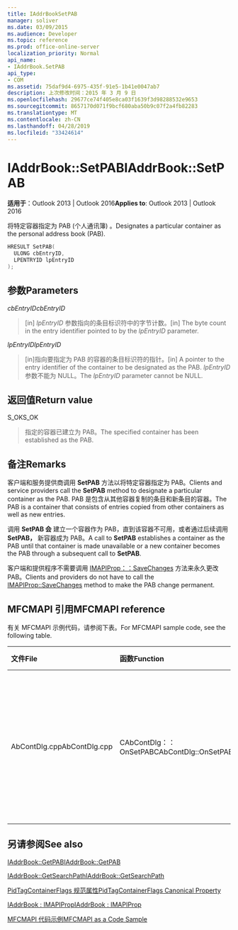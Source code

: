 ```yaml
---
title: IAddrBookSetPAB
manager: soliver
ms.date: 03/09/2015
ms.audience: Developer
ms.topic: reference
ms.prod: office-online-server
localization_priority: Normal
api_name:
- IAddrBook.SetPAB
api_type:
- COM
ms.assetid: 75daf9d4-6975-435f-91e5-1b41e0047ab7
description: 上次修改时间：2015 年 3 月 9 日
ms.openlocfilehash: 29677ce74f405e8ca03f1639f3d98288532e9653
ms.sourcegitcommit: 8657170d071f9bcf680aba50b9c07f2a4fb82283
ms.translationtype: MT
ms.contentlocale: zh-CN
ms.lasthandoff: 04/28/2019
ms.locfileid: "33424614"
---
```

# <a name="iaddrbooksetpab"></a><span data-ttu-id="307b4-103">IAddrBook::SetPAB</span><span class="sxs-lookup"><span data-stu-id="307b4-103">IAddrBook::SetPAB</span></span>

  
  
<span data-ttu-id="307b4-104">**适用于**：Outlook 2013 | Outlook 2016</span><span class="sxs-lookup"><span data-stu-id="307b4-104">**Applies to**: Outlook 2013 | Outlook 2016</span></span> 
  
<span data-ttu-id="307b4-105">将特定容器指定为 PAB (个人通讯簿) 。</span><span class="sxs-lookup"><span data-stu-id="307b4-105">Designates a particular container as the personal address book (PAB).</span></span>
  
```cpp
HRESULT SetPAB(
  ULONG cbEntryID,
  LPENTRYID lpEntryID
);
```

## <a name="parameters"></a><span data-ttu-id="307b4-106">参数</span><span class="sxs-lookup"><span data-stu-id="307b4-106">Parameters</span></span>

 <span data-ttu-id="307b4-107">_cbEntryID_</span><span class="sxs-lookup"><span data-stu-id="307b4-107">_cbEntryID_</span></span>
  
> <span data-ttu-id="307b4-108">[in]  _lpEntryID_ 参数指向的条目标识符中的字节计数。</span><span class="sxs-lookup"><span data-stu-id="307b4-108">[in] The byte count in the entry identifier pointed to by the  _lpEntryID_ parameter.</span></span> 
    
 <span data-ttu-id="307b4-109">_lpEntryID_</span><span class="sxs-lookup"><span data-stu-id="307b4-109">_lpEntryID_</span></span>
  
> <span data-ttu-id="307b4-110">[in]指向要指定为 PAB 的容器的条目标识符的指针。</span><span class="sxs-lookup"><span data-stu-id="307b4-110">[in] A pointer to the entry identifier of the container to be designated as the PAB.</span></span> <span data-ttu-id="307b4-111">_lpEntryID_ 参数不能为 NULL。</span><span class="sxs-lookup"><span data-stu-id="307b4-111">The  _lpEntryID_ parameter cannot be NULL.</span></span> 
    
## <a name="return-value"></a><span data-ttu-id="307b4-112">返回值</span><span class="sxs-lookup"><span data-stu-id="307b4-112">Return value</span></span>

<span data-ttu-id="307b4-113">S_OK</span><span class="sxs-lookup"><span data-stu-id="307b4-113">S_OK</span></span> 
  
> <span data-ttu-id="307b4-114">指定的容器已建立为 PAB。</span><span class="sxs-lookup"><span data-stu-id="307b4-114">The specified container has been established as the PAB.</span></span>
    
## <a name="remarks"></a><span data-ttu-id="307b4-115">备注</span><span class="sxs-lookup"><span data-stu-id="307b4-115">Remarks</span></span>

<span data-ttu-id="307b4-116">客户端和服务提供商调用 **SetPAB** 方法以将特定容器指定为 PAB。</span><span class="sxs-lookup"><span data-stu-id="307b4-116">Clients and service providers call the **SetPAB** method to designate a particular container as the PAB.</span></span> <span data-ttu-id="307b4-117">PAB 是包含从其他容器复制的条目和新条目的容器。</span><span class="sxs-lookup"><span data-stu-id="307b4-117">The PAB is a container that consists of entries copied from other containers as well as new entries.</span></span> 
  
<span data-ttu-id="307b4-118">调用 **SetPAB 会** 建立一个容器作为 PAB，直到该容器不可用，或者通过后续调用 **SetPAB，** 新容器成为 PAB。</span><span class="sxs-lookup"><span data-stu-id="307b4-118">A call to **SetPAB** establishes a container as the PAB until that container is made unavailable or a new container becomes the PAB through a subsequent call to **SetPAB**.</span></span> 
  
<span data-ttu-id="307b4-119">客户端和提供程序不需要调用 [IMAPIProp：：SaveChanges](imapiprop-savechanges.md) 方法来永久更改 PAB。</span><span class="sxs-lookup"><span data-stu-id="307b4-119">Clients and providers do not have to call the [IMAPIProp::SaveChanges](imapiprop-savechanges.md) method to make the PAB change permanent.</span></span> 
  
## <a name="mfcmapi-reference"></a><span data-ttu-id="307b4-120">MFCMAPI 引用</span><span class="sxs-lookup"><span data-stu-id="307b4-120">MFCMAPI reference</span></span>

<span data-ttu-id="307b4-121">有关 MFCMAPI 示例代码，请参阅下表。</span><span class="sxs-lookup"><span data-stu-id="307b4-121">For MFCMAPI sample code, see the following table.</span></span>
  
|<span data-ttu-id="307b4-122">**文件**</span><span class="sxs-lookup"><span data-stu-id="307b4-122">**File**</span></span>|<span data-ttu-id="307b4-123">**函数**</span><span class="sxs-lookup"><span data-stu-id="307b4-123">**Function**</span></span>|<span data-ttu-id="307b4-124">**备注**</span><span class="sxs-lookup"><span data-stu-id="307b4-124">**Comment**</span></span>|
|:-----|:-----|:-----|
|<span data-ttu-id="307b4-125">AbContDlg.cpp</span><span class="sxs-lookup"><span data-stu-id="307b4-125">AbContDlg.cpp</span></span>  <br/> |<span data-ttu-id="307b4-126">CAbContDlg：：OnSetPAB</span><span class="sxs-lookup"><span data-stu-id="307b4-126">CAbContDlg::OnSetPAB</span></span>  <br/> |<span data-ttu-id="307b4-127">MFCMAPI 使用 **SetPAB** 方法将指定的容器设置为 PAB。</span><span class="sxs-lookup"><span data-stu-id="307b4-127">MFCMAPI uses the **SetPAB** method to make the specified container the PAB.</span></span>  <br/> |
   
## <a name="see-also"></a><span data-ttu-id="307b4-128">另请参阅</span><span class="sxs-lookup"><span data-stu-id="307b4-128">See also</span></span>



[<span data-ttu-id="307b4-129">IAddrBook::GetPAB</span><span class="sxs-lookup"><span data-stu-id="307b4-129">IAddrBook::GetPAB</span></span>](iaddrbook-getpab.md)
  
[<span data-ttu-id="307b4-130">IAddrBook::GetSearchPath</span><span class="sxs-lookup"><span data-stu-id="307b4-130">IAddrBook::GetSearchPath</span></span>](iaddrbook-getsearchpath.md)
  
[<span data-ttu-id="307b4-131">PidTagContainerFlags 规范属性</span><span class="sxs-lookup"><span data-stu-id="307b4-131">PidTagContainerFlags Canonical Property</span></span>](pidtagcontainerflags-canonical-property.md)
  
[<span data-ttu-id="307b4-132">IAddrBook : IMAPIProp</span><span class="sxs-lookup"><span data-stu-id="307b4-132">IAddrBook : IMAPIProp</span></span>](iaddrbookimapiprop.md)


[<span data-ttu-id="307b4-133">MFCMAPI 代码示例</span><span class="sxs-lookup"><span data-stu-id="307b4-133">MFCMAPI as a Code Sample</span></span>](mfcmapi-as-a-code-sample.md)


